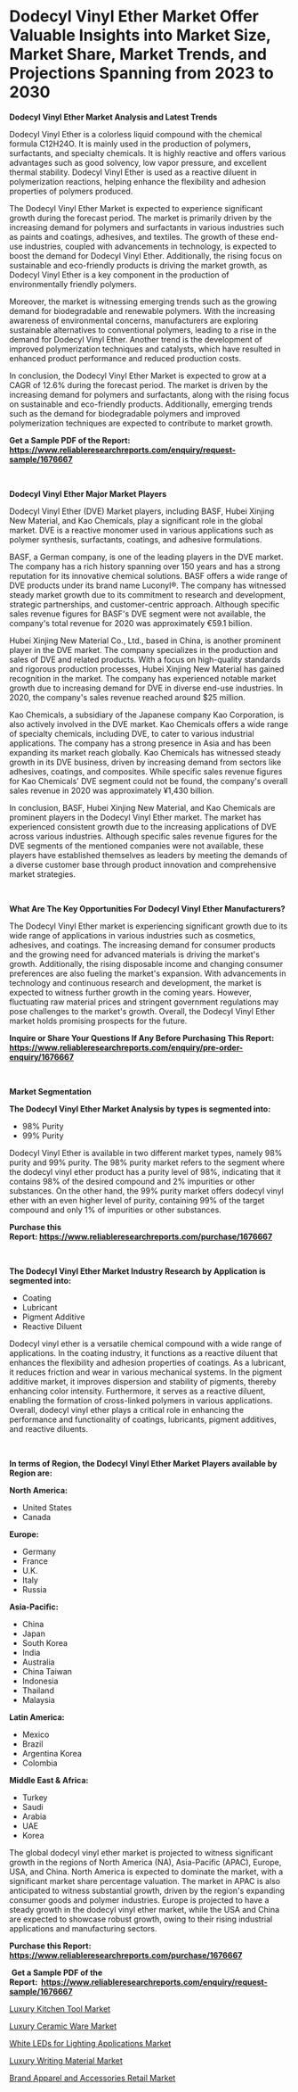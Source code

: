 <p><h1>Dodecyl Vinyl Ether Market Offer Valuable Insights into Market Size, Market Share, Market Trends, and Projections Spanning from 2023 to 2030</h1></p><p><strong>Dodecyl Vinyl Ether Market Analysis and Latest Trends</strong></p>
<p><p>Dodecyl Vinyl Ether is a colorless liquid compound with the chemical formula C12H24O. It is mainly used in the production of polymers, surfactants, and specialty chemicals. It is highly reactive and offers various advantages such as good solvency, low vapor pressure, and excellent thermal stability. Dodecyl Vinyl Ether is used as a reactive diluent in polymerization reactions, helping enhance the flexibility and adhesion properties of polymers produced.</p><p>The Dodecyl Vinyl Ether Market is expected to experience significant growth during the forecast period. The market is primarily driven by the increasing demand for polymers and surfactants in various industries such as paints and coatings, adhesives, and textiles. The growth of these end-use industries, coupled with advancements in technology, is expected to boost the demand for Dodecyl Vinyl Ether. Additionally, the rising focus on sustainable and eco-friendly products is driving the market growth, as Dodecyl Vinyl Ether is a key component in the production of environmentally friendly polymers.</p><p>Moreover, the market is witnessing emerging trends such as the growing demand for biodegradable and renewable polymers. With the increasing awareness of environmental concerns, manufacturers are exploring sustainable alternatives to conventional polymers, leading to a rise in the demand for Dodecyl Vinyl Ether. Another trend is the development of improved polymerization techniques and catalysts, which have resulted in enhanced product performance and reduced production costs.</p><p>In conclusion, the Dodecyl Vinyl Ether Market is expected to grow at a CAGR of 12.6% during the forecast period. The market is driven by the increasing demand for polymers and surfactants, along with the rising focus on sustainable and eco-friendly products. Additionally, emerging trends such as the demand for biodegradable polymers and improved polymerization techniques are expected to contribute to market growth.</p></p>
<p><strong>Get a Sample PDF of the Report:&nbsp; <a href="https://www.reliableresearchreports.com/enquiry/request-sample/1676667">https://www.reliableresearchreports.com/enquiry/request-sample/1676667</a></strong></p>
<p>&nbsp;</p>
<p><strong>Dodecyl Vinyl Ether Major Market Players</strong></p>
<p><p>Dodecyl Vinyl Ether (DVE) Market players, including BASF, Hubei Xinjing New Material, and Kao Chemicals, play a significant role in the global market. DVE is a reactive monomer used in various applications such as polymer synthesis, surfactants, coatings, and adhesive formulations.</p><p>BASF, a German company, is one of the leading players in the DVE market. The company has a rich history spanning over 150 years and has a strong reputation for its innovative chemical solutions. BASF offers a wide range of DVE products under its brand name Luconyl®. The company has witnessed steady market growth due to its commitment to research and development, strategic partnerships, and customer-centric approach. Although specific sales revenue figures for BASF's DVE segment were not available, the company's total revenue for 2020 was approximately €59.1 billion.</p><p>Hubei Xinjing New Material Co., Ltd., based in China, is another prominent player in the DVE market. The company specializes in the production and sales of DVE and related products. With a focus on high-quality standards and rigorous production processes, Hubei Xinjing New Material has gained recognition in the market. The company has experienced notable market growth due to increasing demand for DVE in diverse end-use industries. In 2020, the company's sales revenue reached around $25 million.</p><p>Kao Chemicals, a subsidiary of the Japanese company Kao Corporation, is also actively involved in the DVE market. Kao Chemicals offers a wide range of specialty chemicals, including DVE, to cater to various industrial applications. The company has a strong presence in Asia and has been expanding its market reach globally. Kao Chemicals has witnessed steady growth in its DVE business, driven by increasing demand from sectors like adhesives, coatings, and composites. While specific sales revenue figures for Kao Chemicals' DVE segment could not be found, the company's overall sales revenue in 2020 was approximately ¥1,430 billion.</p><p>In conclusion, BASF, Hubei Xinjing New Material, and Kao Chemicals are prominent players in the Dodecyl Vinyl Ether market. The market has experienced consistent growth due to the increasing applications of DVE across various industries. Although specific sales revenue figures for the DVE segments of the mentioned companies were not available, these players have established themselves as leaders by meeting the demands of a diverse customer base through product innovation and comprehensive market strategies.</p></p>
<p>&nbsp;</p>
<p><strong>What Are The Key Opportunities For Dodecyl Vinyl Ether Manufacturers?</strong></p>
<p><p>The Dodecyl Vinyl Ether market is experiencing significant growth due to its wide range of applications in various industries such as cosmetics, adhesives, and coatings. The increasing demand for consumer products and the growing need for advanced materials is driving the market's growth. Additionally, the rising disposable income and changing consumer preferences are also fueling the market's expansion. With advancements in technology and continuous research and development, the market is expected to witness further growth in the coming years. However, fluctuating raw material prices and stringent government regulations may pose challenges to the market's growth. Overall, the Dodecyl Vinyl Ether market holds promising prospects for the future.</p></p>
<p><strong>Inquire or Share Your Questions If Any Before Purchasing This Report: <a href="https://www.reliableresearchreports.com/enquiry/pre-order-enquiry/1676667">https://www.reliableresearchreports.com/enquiry/pre-order-enquiry/1676667</a></strong></p>
<p>&nbsp;</p>
<p><strong>Market Segmentation</strong></p>
<p><strong>The Dodecyl Vinyl Ether Market Analysis by types is segmented into:</strong></p>
<p><ul><li>98% Purity</li><li>99% Purity</li></ul></p>
<p><p>Dodecyl Vinyl Ether is available in two different market types, namely 98% purity and 99% purity. The 98% purity market refers to the segment where the dodecyl vinyl ether product has a purity level of 98%, indicating that it contains 98% of the desired compound and 2% impurities or other substances. On the other hand, the 99% purity market offers dodecyl vinyl ether with an even higher level of purity, containing 99% of the target compound and only 1% of impurities or other substances.</p></p>
<p><strong>Purchase this Report:&nbsp;<a href="https://www.reliableresearchreports.com/purchase/1676667">https://www.reliableresearchreports.com/purchase/1676667</a></strong></p>
<p>&nbsp;</p>
<p><strong>The Dodecyl Vinyl Ether Market Industry Research by Application is segmented into:</strong></p>
<p><ul><li>Coating</li><li>Lubricant</li><li>Pigment Additive</li><li>Reactive Diluent</li></ul></p>
<p><p>Dodecyl vinyl ether is a versatile chemical compound with a wide range of applications. In the coating industry, it functions as a reactive diluent that enhances the flexibility and adhesion properties of coatings. As a lubricant, it reduces friction and wear in various mechanical systems. In the pigment additive market, it improves dispersion and stability of pigments, thereby enhancing color intensity. Furthermore, it serves as a reactive diluent, enabling the formation of cross-linked polymers in various applications. Overall, dodecyl vinyl ether plays a critical role in enhancing the performance and functionality of coatings, lubricants, pigment additives, and reactive diluents.</p></p>
<p>&nbsp;</p>
<p><strong>In terms of Region, the Dodecyl Vinyl Ether Market Players available by Region are:</strong></p>
<p>
    <p> <strong> North America: </strong>
        <ul>
            <li>United States</li>
            <li>Canada</li>
        </ul>
        </p> 
    <p> <strong> Europe: </strong>
        <ul>
            <li>Germany</li>
            <li>France</li>
            <li>U.K.</li>
            <li>Italy</li>
            <li>Russia</li>
        </ul>
        </p> 
    <p> <strong> Asia-Pacific: </strong>
        <ul>
            <li>China</li>
            <li>Japan</li>
            <li>South Korea</li>
            <li>India</li>
            <li>Australia</li>
            <li>China Taiwan</li>
            <li>Indonesia</li>
            <li>Thailand</li>
            <li>Malaysia</li>
        </ul>
        </p> 
    <p> <strong> Latin America: </strong>
        <ul>
            <li>Mexico</li>
            <li>Brazil</li>
            <li>Argentina Korea</li>
            <li>Colombia</li>
        </ul>
        </p> 
    <p> <strong> Middle East & Africa: </strong>
        <ul>
            <li>Turkey</li>
            <li>Saudi</li>
            <li>Arabia</li>
            <li>UAE</li>
            <li>Korea</li>
        </ul>
    </p>
    </p>
<p><p>The global dodecyl vinyl ether market is projected to witness significant growth in the regions of North America (NA), Asia-Pacific (APAC), Europe, USA, and China. North America is expected to dominate the market, with a significant market share percentage valuation. The market in APAC is also anticipated to witness substantial growth, driven by the region's expanding consumer goods and polymer industries. Europe is projected to have a steady growth in the dodecyl vinyl ether market, while the USA and China are expected to showcase robust growth, owing to their rising industrial applications and manufacturing sectors.</p></p>
<p><strong>Purchase this Report: <a href="https://www.reliableresearchreports.com/purchase/1676667">https://www.reliableresearchreports.com/purchase/1676667</a></strong></p>
<p>&nbsp;<strong>Get a Sample PDF of the Report:&nbsp;&nbsp;<a href="https://www.reliableresearchreports.com/enquiry/request-sample/1676667">https://www.reliableresearchreports.com/enquiry/request-sample/1676667</a></strong></p>
<p><strong></strong></p>
<p><p><a href="https://medium.com/@kejsioni/luxury-kitchen-tool-market-trends-forecast-and-competitive-analysis-to-2030-ca55ea4461a2">Luxury Kitchen Tool Market</a></p><p><a href="https://medium.com/@alesiabrahimi58/luxury-ceramic-ware-market-size-cagr-trends-2024-2030-e27df5396274">Luxury Ceramic Ware Market</a></p><p><a href="https://medium.com/@adeafrashri2022/white-leds-for-lighting-applications-market-research-report-its-history-and-forecast-2023-to-2030-3dd7b950c2bf">White LEDs for Lighting Applications Market</a></p><p><a href="https://medium.com/@kyliemorgan1913/luxury-writing-material-market-exploring-market-share-market-trends-and-future-growth-4b28e91d0cfc">Luxury Writing Material Market</a></p><p><a href="https://medium.com/@besaosmani1903/brand-apparel-and-accessories-retail-market-size-market-outlook-and-market-forecast-2023-to-2030-a4b9965a7a0d">Brand Apparel and Accessories Retail Market</a></p></p>